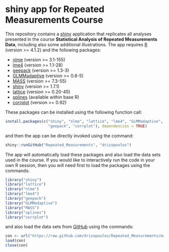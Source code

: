 # shiny app for Repeated Measurements Course
This repository contains a [shiny](http://shiny.rstudio.com/) application that replicates 
all analyses presented in the course 
**Statistical Analysis of Repeated Measurements Data**, including also some additional 
illustrations. The app requires [R](http://cran.r-project.org/) 
(version >= 4.1.2) and the following packages:

* [nlme](http://cran.r-project.org/package=nlme) (version >= 3.1-155)
* [lme4](http://cran.r-project.org/package=lme4) (version >= 1.1-28)
* [geepack](http://cran.r-project.org/package=geepack) (version >= 1.3-3)
* [GLMMadaptive](http://cran.r-project.org/package=GLMMadaptive) (version >= 0.8-5)
* [MASS](http://cran.r-project.org/package=MASS) (version >= 7.3-55)
* [shiny](http://cran.r-project.org/package=shiny) (version >= 1.7.1)
* [lattice](http://cran.r-project.org/package=lattice) (version >= 0.20-45)
* [splines](http://cran.r-project.org/) (available within base R)
* [corrplot](http://cran.r-project.org/package=corrplot) (version >= 0.92)

These packages can be installed using the following function call:
```r
install.packages(c("shiny", "nlme", "lattice", "lme4", "GLMMadaptive", "MASS",
                   "geepack", "corrplot"), dependencies = TRUE)
```
and then the app can be directly invoked using the command:
```r
shiny::runGitHub("Repeated_Measurements", "drizopoulos")
```

The app will automatically load these packages and also load the data sets used in the 
course. If you would like to interactively run the code in your own R session, then you 
will need first to load the packages using the commands:
```r
library("shiny")
library("lattice")
library("nlme")
library("lme4")
library("geepack")
library("GLMMadaptive")
library("MASS")
library("splines")
library("corrplot")
```
and also load the data sets from [GitHub](https://github.com/drizopoulos/Repeated_Measurements) 
using the commands:
```r
con <- url("https://raw.github.com/drizopoulos/Repeated_Measurements/master/Data.RData")
load(con)
close(con)
```

